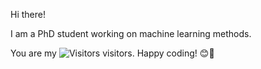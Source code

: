 
Hi there!

I am a PhD student working on machine learning methods. 



You are my ![Visitors](https://api.visitorbadge.io/api/visitors?path=https%3A%2F%2Fgithub.com%2Fcreatorcao&label=No.%20&countColor=%23dce775&style=plastic&labelStyle=upper) visitors. Happy coding! 😊🤖
